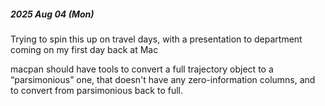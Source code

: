 
##### 2025 Aug 04 (Mon)

Trying to spin this up on travel days, with a presentation to department coming on my first day back at Mac

macpan should have tools to convert a full trajectory object to a “parsimonious” one, that doesn't have any zero-information columns, and to convert from parsimonious back to full.
